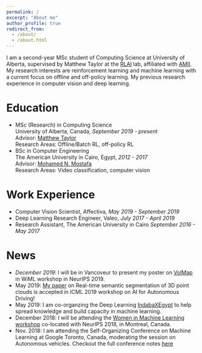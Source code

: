```yaml
---
permalink: /
excerpt: "About me"
author_profile: true
redirect_from:
  - /about/
  - /about.html
---
```

I am a second-year MSc student of Computing Science at University of Alberta, supervised by Matthew Taylor at the [RLAI](http://rlai.ualberta.ca/) lab, affiliated with [AMII](https://www.amii.ca/). My research interests are reinforcement learning and machine learning with a current focus on offline and off-policy learning. My previous research experience in computer vision and deep learning.

Education
======
* MSc (Research) in Computing Science  
University of Alberta, Canada, <em>September 2019 - present</em>  
Advisor: [Matthew Taylor](https://eecs.wsu.edu/~taylorm/)  
Research Areas: Offline/Batch RL, off-policy RL   
* BSc in Computer Engineering  
The American University in Cairo, Egypt, <em>2012 - 2017</em>  
Advisor: [Mohamed N. Mostafa](https://www.aucegypt.edu/fac/mohamedmoustafa)  
Research Areas: Video classification, computer vision  

Work Experience
======
* Computer Vision Scientist, Affectiva,  <em>May 2019 - September 2019</em>
* Deep Learning Research Engineer, Valeo,   <em>July 2017 - April 2019</em>
* Research Assistant, The American University in Cairo   <em>September 2016 - May 2017</em>

News
======
- <em>December 2019</em>: I will be in Vancoveur to present my poster on [VolMap](https://arxiv.org/pdf/1906.11873.pdf) in WiML workshop in NeurIPS 2019.
- May 2019: [My paper](https://arxiv.org/pdf/1906.11873.pdf) on Real-time semantic segmentation of 3D point clouds is accepted in ICML 2019 workshop on AI for Autonomous Driving!
- May 2019: I am co-organzing the Deep Learning [IndabaXEgypt](https://sites.google.com/view/indabaxegypt) to help spread knowledge and build capacity in machine learning.
- December 2018: I will be attending the [Women in Machine Learning workshop](https://wimlworkshop.org/2018/) co-located with NeurIPS 2018, in Montreal, Canada.
- Nov. 2018: I am attending the Self-Organizing Conference on Machine Learning at Google Toronto, Canada, moderating the session on Autonomous vehicles. Checkout the full conference notes [here](https://gloriameltemiatay.github.io/SOCML2018/Report.pdf)

